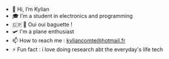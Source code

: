 - 👋 Hi, I’m Kylian
- 🎓 I’m a student in electronics and programming
- 🇨🇵 🥖 Oui oui baguette !
- 🛩️ I'm a plane enthusiast
- 📫 How to reach me : kyliancomte@hotmail.fr
- ⚡ Fun fact : i love doing research abt the everyday's life tech

<!---
KylianComte/KylianComte is a ✨ special ✨ repository because its `README.md` (this file) appears on your GitHub profile.
You can click the Preview link to take a look at your changes.
--->
